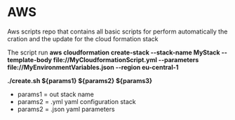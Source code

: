 # AWS
Aws scripts repo that contains all basic scripts for perform automatically the cration and the update for the cloud formation stack

The script run
**aws cloudformation create-stack --stack-name MyStack --template-body file://MyCloudformationScript.yml  --parameters file://MyEnvironmentVariables.json --region eu-central-1**

**./create.sh ${params1} ${params2} ${params3}**

* params1 = out stack name
* params2 = .yml yaml configuration stack
* params2 = .json yaml parameters


